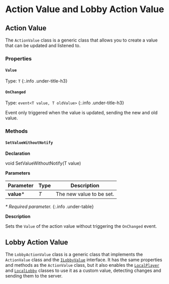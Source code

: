 # Action Value and Lobby Action Value

## Action Value

The `ActionValue` class is a generic class that allows you to create a value that can be updated and listened to.

### Properties

#### `Value`

Type: `T`
{:.info .under-title-h3}

#### `OnChanged`

Type: `event<T value, T oldValue>`
{:.info .under-title-h3}

Event only triggered when the value is updated, sending the new and old value.

### Methods

#### `SetValueWithoutNotify`

**Declaration**

<span class="code"><span class="return">void</span> <span class="method">SetValueWithoutNotify</span>(<span class="param">T</span> <span class="param-name">value</span>)</span>

**Parameters**

| Parameter | Type | Description |
| --- | --- | --- |
| **value**<span class="required">\*</span> | *T* | The new value to be set. |

*<span class="required">\*</span> Required parameter.*
{:.info .under-table}

**Description**

Sets the `Value` of the action value without triggering the `OnChanged` event.

## Lobby Action Value

The `LobbyActionValue` class is a generic class that implements the `ActionValue` class and the [`ILobbyValue`](custom-value-types.md#ilobbyvalue-interface) interface. It has the same properties and methods as the `ActionValue` class, but it also enables the [`LocalPlayer`](../managing-lobbies/local-player.md) and [`LocalLobby`](../managing-lobbies/local-lobby.md) classes to use it as a custom value, detecting changes and sending them to the server.
